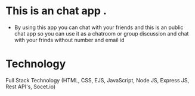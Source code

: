 # This is an chat app .
* By using this app you can chat with  your friends and this is an public chat app so you can use it as a chatroom or group discussion and chat with your frinds without number and email id
# Technology
Full Stack Technology (HTML, CSS, EJS, JavaScript, Node JS, Express JS, Rest API's, Socet.io)
